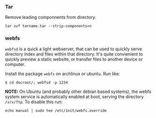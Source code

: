 ### Tar

Remove leading componnents from directory.

    tar xvf tarname.tar --strip-components=n

### webfs

`webfsd` is a quick a light webserver, that can be used to quickly serve
directory index and files within that directory. It's quite convienient to
quickly preview a static website, or transfer files to another device or
computer.

Install the package `webfs` on archlinux or ubuntu. Run like:

    $ cd docroot/; webfsd -p 1234

**NOTE:** On Ubuntu (and probably other debian based systems), the webfs system
service is automatically enabled at boot, serving the directory `/srv/ftp`.
To disable this run:

    echo manual | sudo tee /etc/init/webfs.override
